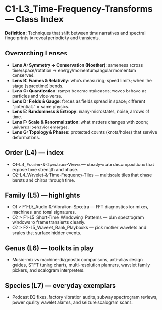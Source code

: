 # C1-L3_Time-Frequency-Transforms — Class Index
**Definition:** Techniques that shift between time narratives and spectral fingerprints to reveal periodicity and transients.
## Overarching Lenses

- **Lens A: Symmetry -> Conservation (Noether)**: sameness across time/space/rotation → energy/momentum/angular momentum conserved.
- **Lens B: Frames & Relativity**: who’s measuring; speed limits; when the stage (spacetime) bends.
- **Lens C: Quantization**: ramps become staircases; waves behave as particles and vice-versa.
- **Lens D: Fields & Gauge**: forces as fields spread in space; different “potentials” = same physics.
- **Lens E: Randomness & Entropy**: many-microstates, noise, arrows of time.
- **Lens F: Scale & Renormalization**: what matters changes with zoom; universal behavior emerges.
- **Lens G: Topology & Phases**: protected counts (knots/holes) that survive deformations.

## Order (L4) — index
- O1-L4_Fourier-&-Spectrum-Views — steady-state decompositions that expose tone strength and phase.
- O2-L4_Wavelet-&-Time-Frequency-Tiles — multiscale tiles that chase bursts and chirps through time.
## Family (L5) — highlights
- O1 > F1-L5_Audio-&-Vibration-Spectra — FFT diagnostics for mixes, machines, and tonal signatures.
- O2 > F1-L5_Short-Time_Windowing_Patterns — plan spectrogram windows to frame transients cleanly.
- O2 > F2-L5_Wavelet_Bank_Playbooks — pick mother wavelets and scales that surface hidden events.
## Genus (L6) — toolkits in play
- Music-mix vs machine-diagnostic comparisons, anti-alias design guides, STFT tuning charts, multi-resolution planners, wavelet family pickers, and scalogram interpreters.
## Species (L7) — everyday exemplars
- Podcast EQ fixes, factory vibration audits, subway spectrogram reviews, power quality wavelet alarms, and seizure scalogram scans.
